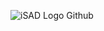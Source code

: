 ![iSAD Logo Github](https://github.com/sirx2713/Flag-of-Jamaica/assets/122817303/4e663431-0bd2-4a32-bfa0-09ca80ff721b)
